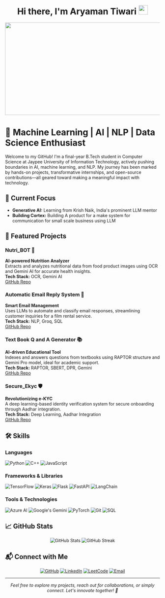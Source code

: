 <!-- Header with animated text -->
<div align="center">
  <h1>
    Hi there, I'm Aryaman Tiwari 
    <img src="https://media.giphy.com/media/hvRJCLFzcasrR4ia7z/giphy.gif" width="30px"/>
  </h1>
</div>

<!-- Banner Image -->
<div align="center">
  <img src="https://github.com/aryamantiwari/aryamantiwari/blob/main/banner.gif" width="600" height="300"/>
</div>

<!-- Introduction -->
# 🚀 Machine Learning | AI | NLP | Data Science Enthusiast

Welcome to my GitHub! I'm a final-year B.Tech student in Computer Science at Jaypee University of Information Technology, actively pushing boundaries in AI, machine learning, and NLP. My journey has been marked by hands-on projects, transformative internships, and open-source contributions—all geared toward making a meaningful impact with technology.

## 📍 Current Focus
- **Generative AI:** Learning from Krish Naik, India's prominent LLM mentor
- **Building Cortex:** Building A product for a make system for communication for small scale business using LLM
## 🌟 Featured Projects

### Nutri_BOT 🍎
**AI-powered Nutrition Analyzer**  
Extracts and analyzes nutritional data from food product images using OCR and Gemini AI for accurate health insights.  
**Tech Stack:** OCR, Gemini AI  
[GitHub Repo](https://github.com/Aryamantiwari17/Nutri_BOT)

### Automatic Email Reply System 📧
**Smart Email Management**  
Uses LLMs to automate and classify email responses, streamlining customer inquiries for a film rental service.  
**Tech Stack:** NLP, Groq, SQL  
[GitHub Repo](https://github.com/Aryamantiwari17/Automatic-Email-Reply-System)

### Text Book Q and A Generator 📚
**AI-driven Educational Tool**  
Indexes and answers questions from textbooks using RAPTOR structure and Gemini Pro model, ideal for academic support.  
**Tech Stack:** RAPTOR, SBERT, DPR, Gemini  
[GitHub Repo](https://github.com/yourusername/textbook-qa)

### Secure_Ekyc 🛡️
**Revolutionizing e-KYC**  
A deep learning-based identity verification system for secure onboarding through Aadhar integration.  
**Tech Stack:** Deep Learning, Aadhar Integration  
[GitHub Repo](https://github.com/Aryamantiwari17/Text_Book-Generator)

## 🛠️ Skills

### Languages
![Python](https://img.shields.io/badge/-Python-3776AB?style=flat&logo=Python&logoColor=white)
![C++](https://img.shields.io/badge/-C++-00599C?style=flat&logo=c%2B%2B&logoColor=white)
![JavaScript](https://img.shields.io/badge/-JavaScript-F7DF1E?style=flat&logo=javascript&logoColor=black)

### Frameworks & Libraries
![TensorFlow](https://img.shields.io/badge/-TensorFlow-FF6F00?style=flat&logo=tensorflow&logoColor=white)
![Keras](https://img.shields.io/badge/-Keras-D00000?style=flat&logo=keras&logoColor=white)
![Flask](https://img.shields.io/badge/-Flask-000000?style=flat&logo=flask&logoColor=white)
![FastAPI](https://img.shields.io/badge/-FastAPI-009688?style=flat&logo=fastapi&logoColor=white)
![LangChain](https://img.shields.io/badge/-LangChain-121011?style=flat&logo=chainlink&logoColor=white)

### Tools & Technologies
![Azure AI](https://img.shields.io/badge/-Azure%20AI-0089D6?style=flat&logo=microsoft-azure&logoColor=white)
![Google's Gemini](https://img.shields.io/badge/-Gemini-4285F4?style=flat&logo=google&logoColor=white)
![PyTorch](https://img.shields.io/badge/-PyTorch-EE4C2C?style=flat&logo=pytorch&logoColor=white)
![Git](https://img.shields.io/badge/-Git-F05032?style=flat&logo=git&logoColor=white)
![SQL](https://img.shields.io/badge/-SQL-4479A1?style=flat&logo=mysql&logoColor=white)



## 📈 GitHub Stats

<div align="center">
  <img src="https://github-readme-stats.vercel.app/api?username=aryamantiwari&show_icons=true&theme=radical" alt="GitHub Stats" />
  <img src="https://github-readme-streak-stats.herokuapp.com/?user=aryamantiwari&theme=radical" alt="GitHub Streak" />
</div>

## 📬 Connect with Me

<div align="center">
  
[![GitHub](https://img.shields.io/badge/-GitHub-181717?style=for-the-badge&logo=github)](https://github.com/Aryamantiwari17)
[![LinkedIn](https://img.shields.io/badge/-LinkedIn-0077B5?style=for-the-badge&logo=linkedin)](https://www.linkedin.com/in/aryamantiwari/)
[![LeetCode](https://img.shields.io/badge/-LeetCode-FFA116?style=for-the-badge&logo=leetcode&logoColor=black)](https://leetcode.com/aryamantiwari02)
[![Email](https://img.shields.io/badge/-Email-D14836?style=for-the-badge&logo=gmail&logoColor=white)](mailto:aryamantiwari02@gmail.com)

</div>

---
<div align="center">
  <i>Feel free to explore my projects, reach out for collaborations, or simply connect. Let's innovate together! 🚀</i>
</div>
